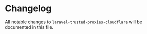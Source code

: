 # Changelog

All notable changes to `laravel-trusted-proxies-cloudflare` will be documented in this file.

